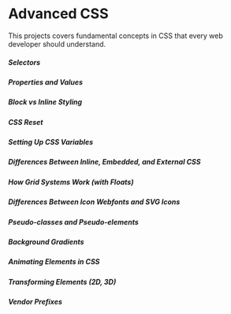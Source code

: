 # Advanced CSS

This projects covers fundamental concepts in CSS that every web developer should understand.


##### Selectors
##### Properties and Values
##### Block vs Inline Styling
##### CSS Reset
##### Setting Up CSS Variables
##### Differences Between Inline, Embedded, and External CSS
##### How Grid Systems Work (with Floats)
##### Differences Between Icon Webfonts and SVG Icons
##### Pseudo-classes and Pseudo-elements
##### Background Gradients
##### Animating Elements in CSS
##### Transforming Elements (2D, 3D)
##### Vendor Prefixes
